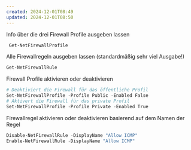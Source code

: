 ```yaml
---
created: 2024-12-01T08:49
updated: 2024-12-01T08:50
---
```

Info über die drei Firewall Profile ausgeben lassen

```powershell
 Get-NetFirewallProfile
```

Alle Firewallregeln ausgeben lassen (standardmäßig sehr viel Ausgabe!)

```powershell
Get-NetFirewallRule
```

Firewall Profile aktivieren oder deaktivieren

```powershell
# Deaktiviert die Firewall für das öffentliche Profil
Set-NetFirewallProfile -Profile Public -Enabled False
# Aktivert die Firewall für das private Profil
Set-NetFirewallProfile -Profile Private -Enabled True
```

Firewallregel aktivieren oder deaktivieren basierend auf dem Namen der Regel

```powershell
Disable-NetFirewallRule -DisplayName "Allow ICMP"
Enable-NetFirewallRule -DisplayName "Allow ICMP"
```